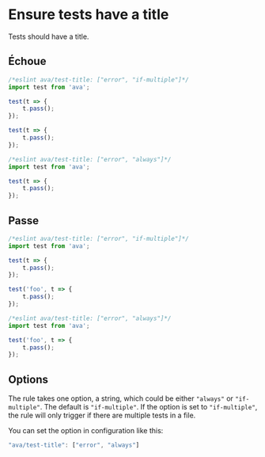 # Ensure tests have a title

Tests should have a title.


## Échoue

```js
/*eslint ava/test-title: ["error", "if-multiple"]*/
import test from 'ava';

test(t => {
	t.pass();
});

test(t => {
	t.pass();
});

/*eslint ava/test-title: ["error", "always"]*/
import test from 'ava';

test(t => {
	t.pass();
});
```


## Passe

```js
/*eslint ava/test-title: ["error", "if-multiple"]*/
import test from 'ava';

test(t => {
	t.pass();
});

test('foo', t => {
	t.pass();
});

/*eslint ava/test-title: ["error", "always"]*/
import test from 'ava';

test('foo', t => {
	t.pass();
});
```

## Options

The rule takes one option, a string, which could be either `"always"` or `"if-multiple"`. The default is `"if-multiple"`. If the option is set to `"if-multiple"`, the rule will only trigger if there are multiple tests in a file.

You can set the option in configuration like this:

```js
"ava/test-title": ["error", "always"]
```
